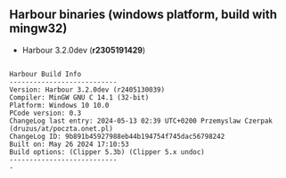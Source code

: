 ## Harbour binaries (windows platform, build with mingw32)
* Harbour 3.2.0dev (**r2305191429**)

```Copyright (c) 1999-2021, https://harbour.github.io/

Harbour Build Info
---------------------------
Version: Harbour 3.2.0dev (r2405130039)
Compiler: MinGW GNU C 14.1 (32-bit)
Platform: Windows 10 10.0
PCode version: 0.3
ChangeLog last entry: 2024-05-13 02:39 UTC+0200 Przemyslaw Czerpak (druzus/at/poczta.onet.pl)
ChangeLog ID: 9b891b45927988eb44b194754f745dac56798242
Built on: May 26 2024 17:10:53
Build options: (Clipper 5.3b) (Clipper 5.x undoc)
---------------------------
-
```
